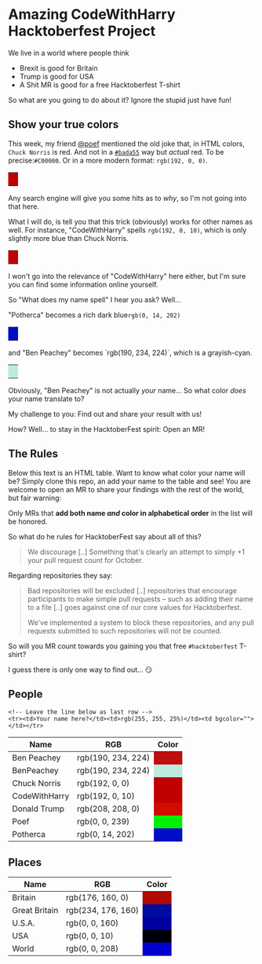 # Amazing CodeWithHarry Hacktoberfest Project

We live in a world where people think

- Brexit is good for Britain
- Trump is good for USA 
- A Shit MR is good for a free Hacktoberfest T-shirt

So what are you going to do about it? Ignore the stupid just have fun!

## Show your true colors

This week, my friend [@poef](https://github.com/poef) mentioned the old joke that, in HTML colors, `Chuck Norris` is red.
And not in a [`#bada55`](http://bada55.io/) way but _actual_ red. To be precise:`#C00000`.
Or in a more modern format: `rgb(192, 0, 0)`.
<table><tr><td bgcolor="ChuckNorris">&nbsp;</td></tr></table>

Any search engine will give you some hits as to _why_, so I'm not going into that here.

What I will do, is tell you that this trick (obviously) works for other names as well.
For instance, "CodeWithHarry" spells `rgb(192, 0, 10)`, which is only slightly more blue than Chuck Norris.
<table><tr><td bgcolor="CodeWithHarry">&nbsp;</td></tr></table>

I won't go into the relevance of "CodeWithHarry" here either, but I'm sure you can find some information online yourself.

So "What does my name spell" I hear you ask? Well...

"Potherca" becomes a rich dark blue`rgb(0, 14, 202)` 
<table><tr><td bgcolor="Potherca">&nbsp;</td></tr></table>
and "Ben Peachey" becomes `rgb(190, 234, 224)`, which is a grayish-cyan.
<table><tr><td bgcolor="BenPeachey">&nbsp;</td></tr></table>

Obviously, "Ben Peachey" is not actually _your_ name... So what color _does_ your name translate to?

My challenge to you: Find out and share your result with us!

How? Well... to stay in the HacktoberFest spirit: Open an MR!

## The Rules

Below this text is an HTML table. Want to know what color your name will be?
Simply clone this repo, an add your name to the table and see!
You are welcome to open an MR to share your findings with the rest of the world, but fair warning:

Only MRs that **add both name _and_ color in alphabetical order** in the list will be honored.

So what do he rules for HacktoberFest say about all of this?

> We discourage [..] Something that's clearly an attempt to simply +1 your pull request count for October.

Regarding repositories they say:

> Bad repositories will be excluded [..] repositories that encourage participants 
> to make simple pull requests – such as adding their name to a file [..] goes 
> against one of our core values for Hacktoberfest.
>
> We've implemented a system to block these repositories, and any pull requests 
> submitted to such repositories will not be counted.

So will you MR count towards you gaining you that free `#hacktoberfest` T-shirt?

I guess there is only one way to find out... 😏

## People

<table>
  <thead>
    <tr>
      <th>Name</th><th>RGB</th><th>Color</th>
    </tr>
  </thead>
  <tbody>
    <tr><td>Ben Peachey</td><td>rgb(190, 234, 224)</td><td bgcolor="Ben Peachey"></td></tr>
    <tr><td>BenPeachey</td><td>rgb(190, 234, 224)</td><td bgcolor="BenPeachey"></td></tr>
    <tr><td>Chuck Norris</td><td>rgb(192, 0, 0)</td><td bgcolor="Chuck Norris"></td></tr>
    <tr><td>CodeWithHarry</td><td>rgb(192, 0, 10)</td><td bgcolor="CodeWithHarry"></td></tr>
    <tr><td>Donald Trump</td><td>rgb(208, 208, 0)</td><td bgcolor="Donald Trump"></td></tr>
    <tr><td>Poef</td><td>rgb(0, 0, 239)</td><td bgcolor="Poef"></td></tr>
    <tr><td>Potherca</td><td>rgb(0, 14, 202)</td><td bgcolor="Potherca"></td></tr>

    <!-- Leave the line below as last row -->
    <tr><td>Your name here?</td><td>rgb(255, 255, 25%)</td><td bgcolor=""></td></tr>
  </tbody>
</table>


## Places

<table>
  <thead>
    <tr>
      <th>Name</th><th>RGB</th><th>Color</th>
    </tr>
  </thead>
  <tbody>
    <tr><td>Britain</td><td>rgb(176, 160, 0)</td><td bgcolor="Britain"></td></tr>
    <tr><td>Great Britain</td><td>rgb(234, 176, 160)</td><td bgcolor="Great Britain"></td></tr>
    <tr><td>U.S.A.</td><td>rgb(0, 0, 160)</td><td bgcolor="U.S.A."></td></tr>
    <tr><td>USA</td><td>rgb(0, 0, 10)</td><td bgcolor="USA"></td></tr>
    <tr><td>World</td><td>rgb(0, 0, 208)</td><td bgcolor="World"></td></tr>
  </tbody>
</table>

<style>  
  .markdown-body table td[bgcolor]::after {
    color: #fff;
    content: attr(bgcolor);
    font-weight: bold;
    text-shadow: -1px 0 1px black, 1px 0 1px black, 0 -1px 1px black, 0 1px 1px black;
  }

  .markdown-body tbody td:nth-child(2) {
    background-color: #1b1f230d;
    border-radius: 3px;
    font-family: "SFMono-Regular",Consolas,"Liberation Mono",Menlo,Courier,monospace;
    font-size: 85%;
    margin: 0;
    padding: 0.2em 0.4em;
  }
</style>

<!-- @TODO:

## Words

Amazing 
Brexit
People
Project
Hacktoberfest 
Shit
free 
Hacktoberfest 
T-shirt
fun
stupid
colors
github
HTML
RGB
Google
name
Merge Request
Rules
repo
repositories
pull request count
core values
-->
